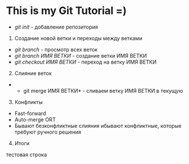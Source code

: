 # This is my Git Tutorial =)

* *git init* - добавление репозитория

1. Создание новой ветки и переходы между ветками
* *git branch* - просмотр всех веток
* *git branch ИМЯ ВЕТКИ* - создание ветки ИМЯ ВЕТКИ
* *git checkout ИМЯ ВЕТКИ* - переход на ветку ИМЯ ВЕТКИ

2. Слияние веток
* * git merge ИМЯ ВЕТКИ* - сливаем ветку ИМЯ ВЕТКИ в текущую

3. Конфликты

* Fast-forward
* Auto-merge ORT
* Бывают безконфликтные слияния ибывают конфликтные, которые требуют ручного решения

4. Итоги

тестовая строка

